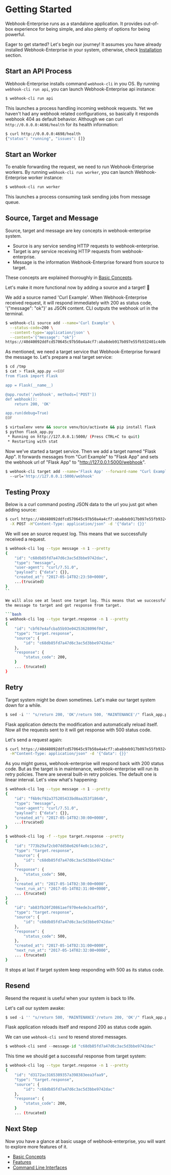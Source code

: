 # Getting Started

Webhook-Enterprise runs as a standalone application. It provides out-of-box
experience for being simple, and also plenty of options for being powerful.

Eager to get started? Let's begin our journey! It assumes you have already
installed Webhook-Enterprise in your system, otherwise, check [Installation]
section.

## Start an API Process

Webhook-Enterprise installs command `webhook-cli` in you OS. By running 
`webhook-cli run api`, you can launch Webhook-Enterprise api instance:

```bash
$ webhook-cli run api
```

This launches a process handling incoming webhook requests. Yet we haven't
had any webhook related configurations, so basically it responds webhook 404 as
default behavior. Although we can curl `http://0.0.0.0:4698/health` for its health
information:

```bash
$ curl http://0.0.0.0:4698/health
{"status": "running", "issues": []}
```

## Start an Worker

To enable forwarding the request, we need to run Webhook-Enterprise workers.
By running `webhook-cli run worker`, you can launch Webhook-Enterprise worker instance:

```bash
$ webhook-cli run worker
```

This launches a process consuming task sending jobs from message queue.

## Source, Target and Message

Source, target and message are key concepts in webhook-enterprise system.

* Source is any service sending HTTP requests to webhook-enterprise.
* Target is any service receiving HTTP requests from webhook-enterprise.
* Message is the information Webhook-Enterprise forward from source to target.

These concepts are explained thoroughly in [Basic Concepts].

Let's make it more functional now by adding a source and a target! 🤘

We add a source named 'Curl Example'. When Webhook-Enterprise received request,
it will respond immediately with 200 as status code, '{"message": "ok"}' as
JSON content.  CLI outputs the webhook url in the terminal.

```bash
$ webhook-cli source add --name='Curl Example' \
  --status-code=200 \
  --content-type='application/json' \
  --content='{"message": "ok"}'
https://40d40092ddfcd570645c97b50a4a4cf7:aba8deb917b097e55fb932401c4d0d5b@0.0.0.0:4698/1
```

As mentioned, we need a target service that Webhook-Enterprise forward the
message to. Let's prepare a real target service:

```bash
$ cd /tmp
$ cat > flask_app.py <<EOF
from flask import Flask

app = Flask(__name__)

@app.route('/webhook', methods=['POST'])
def webhook():
    return 200, 'OK'

app.run(debug=True)
EOF

$ virtualenv venv && source venv/bin/activate && pip install flask
$ python flask_app.py
 * Running on http://127.0.0.1:5000/ (Press CTRL+C to quit)
 * Restarting with stat
```

Now we've started a target service. Then we add a target named "Flask App".
It forwards messages from "Curl Example" to "Flask App" and sets the
webhook url of "Flask App" to "http://127.0.0.1:5000/webhook".

```bash
$ webhook-cli target add --name='Flask App' --forward-name "Curl Example"
  --url='http://127.0.0.1:5000/webhook'
```

## Testing Proxy

Below is a curl command posting JSON data to the url you just got when
adding source:

```bash
$ curl https://40d40092ddfcd570645c97b50a4a4cf7:aba8deb917b097e55fb932401c4d0d5b@0.0.0.0:4698/1 \
  -X POST -H"Content-Type: application/json" -d '{"data": {}}'
```

We will see an source request log. This means that we successfully received a request.

```bash
$ webhook-cli log --type message -n 1 --pretty
{
    "id": "c68db85fd7a47d6c3ac5d3bbe9742dac",
    "type": "message",
    "user-agent": "curl/7.51.0",
    "payload": {"data": {}},
    "created_at": "2017-05-14T02:23:50+0000",
    ...(trucated)
}
``

We will also see at least one target log. This means that we successfully forwarded
the message to target and got response from target.

```bash
$ webhook-cli log --type target.response -n 1 --pretty
{
    "id": "cbf67e4afcba55b93e04253628096f0d",
    "type": "target.response",
    "source": {
        "id": "c68db85fd7a47d6c3ac5d3bbe9742dac"
    },
    "response": {
        "status_code": 200,
    }
    ... (trucated)
}
```

## Retry

Target system might be down sometimes. Let's make our target system down for a while.

```python
$ sed -i '' "s/return 200, 'OK'/return 500, 'MAINTENANCE'/" flask_app.py
```

Flask application detects the modification and automatically reload itself. Now
all the requests sent to it will get response with 500 status code.

Let's send a request again:

```bash
$ curl https://40d40092ddfcd570645c97b50a4a4cf7:aba8deb917b097e55fb932401c4d0d5b@0.0.0.0:4698/1 -X POST \
  -H"Content-Type: application/json" -d '{"data": {}}'
```

As you might guess, webhook-enterprise will respond back with 200 status code.
But as the target is in maintenance, webhook-enterprise will run its retry policies.
There are several built-in retry policies. The default one is linear interval.
Let's view what's happening:

```bash
$ webhook-cli log --type message -n 1 --pretty
{
    "id": "f6b9cf92a375205433bd0aa353f1864b",
    "type": "message",
    "user-agent": "curl/7.51.0",
    "payload": {"data": {}},
    "created_at": "2017-05-14T02:30:00+0000",
    ...(trucated)
}
```

```bash
$ webhook-cli log -f --type target.response --pretty
{
    "id": "773b29af2cb07dd58e626f4e0c1c3dc2",
    "type": "target.response",
    "source": {
        "id": "c68db85fd7a47d6c3ac5d3bbe9742dac"
    },
    "response": {
        "status_code": 500,
    },
    "created_at": "2017-05-14T02:30:00+0000",
    "next_run_at": "2017-05-14T02:31:00+0000",
    ... (trucated)
}
{
    "id": "ab83fb20f20861aef970e4ede3cadfb5",
    "type": "target.response",
    "source": {
        "id": "c68db85fd7a47d6c3ac5d3bbe9742dac"
    },
    "response": {
        "status_code": 500,
    },
    "created_at": "2017-05-14T02:31:00+0000",
    "next_run_at": "2017-05-14T02:32:00+0000",
    ... (trucated)
}
```

It stops at last if target system keep responding with 500 as its
status code.

## Resend

Resend the request is useful when your system is back to life.

Let's call our system awake:

```python
$ sed -i '' "s/return 500, 'MAINTENANCE'/return 200, 'OK'/" flask_app.py
```

Flask application reloads itself and respond 200 as status code again.

We can use `webhook-cli send` to resend stored messages.

```python
$ webhook-cli send --message-id "c68db85fd7a47d6c3ac5d3bbe9742dac"
```

This time we should get a successful response from target system:

```bash
$ webhook-cli log --type target.response -n 1 --pretty
{
    "id": "d3172ac3165389357a398383eea3faa9",
    "type": "target.response",
    "source": {
        "id": "c68db85fd7a47d6c3ac5d3bbe9742dac"
    },
    "response": {
        "status_code": 200,
    }
    ... (trucated)
```

## Next Step

Now you have a glance at basic usage of webhook-enterprise, you will want
to explore more features of it.

* [Basic Concepts]
* [Features]
* [Command Line Interfaces]

[Basic Concepts]: /docs/basic-concepts.md
[Installation]: /docs/installation.md
[Features]: /docs/features.md
[Command Line Interfaces]: /docs/cli.md
